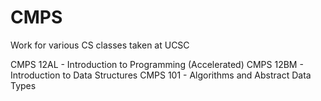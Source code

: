 # CMPS
Work for various CS classes taken at UCSC

CMPS 12AL - Introduction to Programming (Accelerated)
CMPS 12BM - Introduction to Data Structures
CMPS 101  - Algorithms and Abstract Data Types
